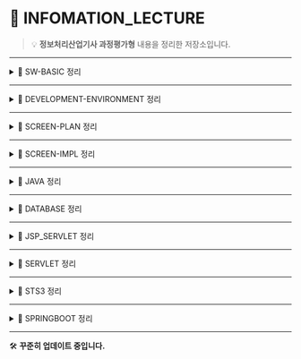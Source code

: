 # 📘 INFOMATION_LECTURE

> 💡 **정보처리산업기사 과정평가형** 내용을 정리한 저장소입니다. 

---
 
<details>
<summary>📂 SW-BASIC 정리</summary>

- 🔗 [학습 일정 정리](https://github.com/eononenoe/INFOMATION_LECTURE/tree/main/Day/SW-BASIC)

<details> 
<summary>🌐 네트워크 기초</summary>    

- 🔗 [OSI 7계층 정리](https://github.com/eononenoe/INFOMATION_LECTURE/tree/main/Day/SW-BASIC/정리/OSI%207계층%20정리)
- 🔗 [IPv4 주소 체계와 서브넷 마스크 정리](https://github.com/eononenoe/INFOMATION_LECTURE/tree/main/Day/SW-BASIC/정리/IPv4%20주소%20체계와%20서브넷%20마스크%20정리)
- 🔗 [서버, DNS, Gateway, HTTP - 웹 통신의 핵심 정리](https://github.com/eononenoe/INFOMATION_LECTURE/tree/main/Day/SW-BASIC/정리/서버,%20DNS,%20Gateway,%20HTTP%20-%20웹%20통신의%20핵심%20정리)

</details>

<details>
<summary>🧭 라우팅 개념</summary>

- 🔗 [Routing Protocol 관련 개념 정리](https://github.com/eononenoe/INFOMATION_LECTURE/tree/main/Day/SW-BASIC/정리/Routing%20Protocol%20관련%20개념%20정리)
- 🔗 [Static & Default Routing 정리](https://github.com/eononenoe/INFOMATION_LECTURE/tree/main/Day/SW-BASIC/정리/Static%20&%20Default%20Routing%20정리)

</details>

<details>
<summary>🗃 데이터베이스 기초 및 실습</summary>

- 🔗 [정보 피라미드 & 데이터베이스 기초](https://github.com/eononenoe/INFOMATION_LECTURE/tree/main/Day/SW-BASIC/%EC%A0%95%EB%A6%AC/%EC%A0%95%EB%B3%B4%20%ED%94%BC%EB%9D%BC%EB%AF%B8%EB%93%9C%20%26%20%EB%8D%B0%EC%9D%B4%ED%84%B0%EB%B2%A0%EC%9D%B4%EC%8A%A4%20%EA%B8%B0%EC%B4%88)
- 🔗 [MySQL 내부 구조 & Cmd 실습](https://github.com/eononenoe/INFOMATION_LECTURE/tree/main/Day/SW-BASIC/%EC%A0%95%EB%A6%AC/MySQL%20%EB%82%B4%EB%B6%80%20%EA%B5%AC%EC%A1%B0%20%26%20Cmd%20%EC%8B%A4%EC%8A%B5)
- 🔗 [SQL 명령어 실습 (DDL, DML, DCL)](https://github.com/eononenoe/INFOMATION_LECTURE/tree/main/Day/SW-BASIC/%EC%A0%95%EB%A6%AC/SQL%20%EB%AA%85%EB%A0%B9%EC%96%B4%20%EC%8B%A4%EC%8A%B5%20(DDL%20%20DML%20%20DCL))
- 🔗 [MySQL 실습 DDL, DML, 사용자 권한 관리](https://github.com/eononenoe/INFOMATION_LECTURE/tree/main/Day/SW-BASIC/%EC%A0%95%EB%A6%AC/MySQL%20%EC%8B%A4%EC%8A%B5%20DDL%2C%20DML%2C%20%EC%82%AC%EC%9A%A9%EC%9E%90%20%EA%B6%8C%ED%95%9C%20%EA%B4%80%EB%A6%AC)
- 🔗 [데이터베이스 설계 절차 & E-R 모델](https://github.com/eononenoe/INFOMATION_LECTURE/tree/main/Day/SW-BASIC/%EC%A0%95%EB%A6%AC/%EB%8D%B0%EC%9D%B4%ED%84%B0%EB%B2%A0%EC%9D%B4%EC%8A%A4%20%EC%84%A4%EA%B3%84%20%EC%A0%88%EC%B0%A8%20%26%20E-R%20%EB%AA%A8%EB%8D%B8)

</details>

<details>
<summary>⚙️ 웹 개발 환경</summary>

- 🔗 [미들웨어 & 개발 환경 구축 정리 (JAVA, Tomcat, Eclipse)](https://github.com/eononenoe/INFOMATION_LECTURE/tree/main/Day/SW-BASIC/%EC%A0%95%EB%A6%AC/%EB%AF%B8%EB%93%A4%EC%9B%A8%EC%96%B4%20%26%20%EA%B0%9C%EB%B0%9C%20%ED%99%98%EA%B2%BD%20%EA%B5%AC%EC%B6%95%20%EC%A0%95%EB%A6%AC%20(JAVA%2C%20Tomcat%2C%20Eclipse))

</details>

</details>

--- 

<details>
<summary>📂 DEVELOPMENT-ENVIRONMENT 정리</summary>

- 🔗 [학습 일정 정리](https://github.com/eononenoe/INFOMATION_LECTURE/tree/main/Day/DEVELOPMENT-ENVIRONMENT)

<details>
<summary>🛠️ 개발 환경 및 도구</summary>

- 🔗 [Git & GitHub 기본 개념 정리](https://github.com/eononenoe/INFOMATION_LECTURE/tree/main/Day/DEVELOPMENT-ENVIRONMENT/정리/Git%20&%20GitHub%20기본%20정리)
- 🔗 [SourceTree 및 Git Workflow 정리](https://github.com/eononenoe/INFOMATION_LECTURE/tree/main/Day/DEVELOPMENT-ENVIRONMENT/정리/SourceTree%20&%20Git%20Workflow%20정리)
- 🔗 [JDK 구버전 설치 및 개발환경 설정 (Tomcat, Eclipse)](https://github.com/eononenoe/INFOMATION_LECTURE/tree/main/Day/DEVELOPMENT-ENVIRONMENT/%EC%A0%95%EB%A6%AC/JDK%20%EA%B5%AC%EB%B2%84%EC%A0%84%20%EC%84%A4%EC%B9%98%2C%20Tomcat%2C%20Eclipse%20%EA%B0%9C%EB%B0%9C%20%ED%99%98%EA%B2%BD%20%EC%84%B8%ED%8C%85%20%EC%A0%95%EB%A6%AC)

</details>

<details>
<summary>🐧 Linux 기본 및 서버 관리</summary>

- 🔗 [Linux 기본 명령어 실습 (ls, mkdir, touch, cp 등)](https://github.com/eononenoe/INFOMATION_LECTURE/tree/main/Day/DEVELOPMENT-ENVIRONMENT/%EC%A0%95%EB%A6%AC/Linux%20%EA%B8%B0%EB%B3%B8%20%EB%AA%85%EB%A0%B9%EC%96%B4%20(ls%2C%20mkdir%2C%20touch%2C%20cp)%20%EC%8B%A4%EC%8A%B5%20%EC%A0%95%EB%A6%AC)
- 🔗 [Linux 기본 명령어 실습 (mv, rm, cat, head, tail 등)](https://github.com/eononenoe/INFOMATION_LECTURE/tree/main/Day/DEVELOPMENT-ENVIRONMENT/%EC%A0%95%EB%A6%AC/Linux%20%EA%B8%B0%EB%B3%B8%20%EB%AA%85%EB%A0%B9%EC%96%B4%20(mv%2C%20rm%2C%20cat%2C%20head%2C%20tail%2C%20more%2C%20%EB%A6%AC%EB%8B%A4%EC%9D%B4%EB%A0%89%EC%85%98%2C%20%ED%8C%8C%EC%9D%B4%ED%94%84%EB%9D%BC%EC%9D%B8)%20%EC%A0%95%EB%A6%AC)
- 🔗 [Linux 사용자 계정 및 프로세스 관리 정리](https://github.com/eononenoe/INFOMATION_LECTURE/tree/main/Day/DEVELOPMENT-ENVIRONMENT/%EC%A0%95%EB%A6%AC/Linux%20%EC%82%AC%EC%9A%A9%EC%9E%90%20%EA%B3%84%EC%A0%95%20%EB%B0%8F%20%ED%94%84%EB%A1%9C%EC%84%B8%EC%8A%A4%20%EA%B4%80%EB%A6%AC%20%EC%A0%95%EB%A6%AC)
- 🔗 [LINUX, SERVER/CLIENT, VMware & Putty 설치 정리](https://github.com/eononenoe/INFOMATION_LECTURE/tree/main/Day/DEVELOPMENT-ENVIRONMENT/%EC%A0%95%EB%A6%AC/LINUX%2C%20SERVERCLIENT%2C%20VMware%20%26%20Putty%20%EC%84%A4%EC%B9%98%20%EC%A0%95%EB%A6%AC)
- 🔗 [VMware Ping 확인, Snapshot, Putty 설치 및 기본 명령어 정리](https://github.com/eononenoe/INFOMATION_LECTURE/tree/main/Day/DEVELOPMENT-ENVIRONMENT/%EC%A0%95%EB%A6%AC/VMware%20Ping%20%ED%99%95%EC%9D%B8%2C%20Snapshot%2C%20Putty%20%EC%84%A4%EC%A0%95%20%EB%B0%8F%20%EB%A6%AC%EB%88%85%EC%8A%A4%20%EA%B8%B0%EB%B3%B8%20%EB%AA%85%EB%A0%B9%EC%96%B4)

</details>

<details>
<summary>🛠 기타 유용한 도구 및 설정</summary>

- 🔗 [VI 편집기 사용법, 권한 관리, 계정 생성 정리](https://github.com/eononenoe/INFOMATION_LECTURE/tree/main/Day/DEVELOPMENT-ENVIRONMENT/%EC%A0%95%EB%A6%AC/VI%20%ED%8E%B8%EC%A7%91%EA%B8%B0%2C%20%EA%B6%8C%ED%95%9C%20%EA%B4%80%EB%A6%AC%2C%20%EA%B3%84%EC%A0%95%20%EC%83%9D%EC%84%B1%20%EC%A0%95%EB%A6%AC)
- 🔗 [Java 코딩 테스트 문제 모음](https://github.com/eononenoe/INFOMATION_LECTURE/tree/main/Day/DEVELOPMENT-ENVIRONMENT/%EC%A0%95%EB%A6%AC/Java%20Coding%20Test%20%EB%AC%B8%EC%A0%9C%20%EB%AA%A8%EC%9D%8C)

</details>

</details>

--- 

<details>
<summary>📂 SCREEN-PLAN 정리</summary>

- 🔗 [학습 일정 정리](https://github.com/eononenoe/INFOMATION_LECTURE/tree/main/Day/SCREEN-PLAN)

<details>
<summary>🛠️ Git 실습 및 프로젝트 문서</summary>

- 🔗 [Git Branch 종류와 Git Flow 실습 정리](https://github.com/eononenoe/INFOMATION_LECTURE/tree/main/Day/SCREEN-PLAN/정리/Git%20Branch%20종류와%20Git%20Flow%20실습%20정리)
- 🔗 [프로젝트 요구사항 정리 및 설계 문서](https://github.com/eononenoe/INFOMATION_LECTURE/tree/main/Day/SCREEN-PLAN/정리/프로젝트%20요구사항%20정리%20및%20설계%20문서)

</details>

</details>

--- 

<details>
<summary>📂 SCREEN-IMPL 정리</summary>  <br>
<details>

<summary>🎨 HTML & CSS 기초 및 실습</summary>

- 🔗 [학습 일정 정리](https://github.com/eononenoe/INFOMATION_LECTURE/tree/main/Day/SCREEN-IMPL/HTML_CSS)
- 🔗 [CSS Animation, Slider, Media Query 정리](https://github.com/eononenoe/INFOMATION_LECTURE/tree/main/Day/SCREEN-IMPL/%EC%A0%95%EB%A6%AC/CSS%20Animation%20%20Slider%20%20Media%20Query%20%EC%A0%95%EB%A6%AC)
- 🔗 [CSS Motion Effects 정리 (Transition, Transform)](https://github.com/eononenoe/INFOMATION_LECTURE/tree/main/Day/SCREEN-IMPL/%EC%A0%95%EB%A6%AC/CSS%20Motion%20Effects%20%EC%A0%95%EB%A6%AC%20(Transition%20%20Transform3D%20%20Animation))
- 🔗 [HTML & CSS 기본 구조 및 실습 정리](https://github.com/eononenoe/INFOMATION_LECTURE/tree/main/Day/SCREEN-IMPL/%EC%A0%95%EB%A6%AC/HTML%20%26%20CSS%20%EA%B8%B0%EB%B3%B8%20%EA%B5%AC%EC%A1%B0%20%2B%20%EC%8B%AC%ED%99%94%20%EC%8B%A4%EC%8A%B5%20%EC%A0%95%EB%A6%AC)
- 🔗 [HTML & CSS 레이아웃 심화 총정리](https://github.com/eononenoe/INFOMATION_LECTURE/tree/main/Day/SCREEN-IMPL/정리/HTML%20&%20CSS%20레이아웃%20심화%20총정리)
- 🔗 [HTML & CSS 박스모델과 선택자 정리](https://github.com/eononenoe/INFOMATION_LECTURE/tree/main/Day/SCREEN-IMPL/정리/HTML%20&%20CSS%20박스모델과%20선택자%20정리)
- 🔗 [HTML & CSS 포지셔닝과 GNB 메뉴 총정리](https://github.com/eononenoe/INFOMATION_LECTURE/tree/main/Day/SCREEN-IMPL/정리/HTML%20&%20CSS%20포지셔닝과%20GNB%20메뉴%20총정리)
- 🔗 [HTML Form 고급 작성법 및 실전 예제 정리](https://github.com/eononenoe/INFOMATION_LECTURE/tree/main/Day/SCREEN-IMPL/%EC%A0%95%EB%A6%AC/HTML%20Form%20%EA%B3%A0%EA%B8%89%20%EC%9E%91%EC%84%B1%EB%B2%95%20%26%20%EC%8B%A4%EC%A0%84%20%EC%98%88%EC%A0%9C%20%EC%A0%95%EB%A6%AC)
- 🔗 [HTML 기초와 실습 예제 정리](https://github.com/eononenoe/INFOMATION_LECTURE/tree/main/Day/SCREEN-IMPL/정리/HTML%20기초와%20실습%20예제%20정리)

</details>
<details>
<summary>💻 JavaScript 기초 및 실습</summary>
  
- 🔗 [학습 일정 정리](https://github.com/eononenoe/INFOMATION_LECTURE/tree/main/Day/SCREEN-IMPL/JAVASCRIPT%2BHTML_CSS)
- 🔗 [JavaScript 기초 정리](https://github.com/eononenoe/INFOMATION_LECTURE/tree/main/Day/SCREEN-IMPL/%EC%A0%95%EB%A6%AC/JavaScript%20%EA%B8%B0%EC%B4%88%20%EC%A0%95%EB%A6%AC)
- 🔗 [JS Bootstrap, Chart.js, GSAP, ScrollMagic 정리](https://github.com/eononenoe/INFOMATION_LECTURE/tree/main/Day/SCREEN-IMPL/%EC%A0%95%EB%A6%AC/JS%20Bootstrap%2C%20Chart.js%2C%20GSAP%2C%20ScrollMagic%20%EC%8B%A4%EC%8A%B5%20%EB%AA%A8%EC%9D%8C)
- 🔗 [JS DOM 탐색, 노드 생성 삭제, 동기비동기 개념](https://github.com/eononenoe/INFOMATION_LECTURE/tree/main/Day/SCREEN-IMPL/%EC%A0%95%EB%A6%AC/JS%20DOM%20%ED%83%90%EC%83%89%2C%20%EB%85%B8%EB%93%9C%20%EC%83%9D%EC%84%B1%20%EC%82%AD%EC%A0%9C%2C%20%EB%8F%99%EA%B8%B0%EB%B9%84%EB%8F%99%EA%B8%B0%20%EA%B0%9C%EB%85%90)
- 🔗 [JS 객체지향, 상속, 기본 문법 심화 학습](https://github.com/eononenoe/INFOMATION_LECTURE/tree/main/Day/SCREEN-IMPL/%EC%A0%95%EB%A6%AC/JS%20%EA%B0%9D%EC%B2%B4%EC%A7%80%ED%96%A5%2C%20%EC%83%81%EC%86%8D%2C%20%EA%B8%B0%EB%B3%B8%20%EB%AC%B8%EB%B2%95%20%EC%8B%AC%ED%99%94%20%ED%95%99%EC%8A%B5)
- 🔗 [JS 고급 마우스 이벤트 (Drag & Drop, DropZone)](https://github.com/eononenoe/INFOMATION_LECTURE/tree/main/Day/SCREEN-IMPL/%EC%A0%95%EB%A6%AC/JS%20%EA%B3%A0%EA%B8%89%20%EB%A7%88%EC%9A%B0%EC%8A%A4%20%EC%9D%B4%EB%B2%A4%ED%8A%B8%20(Drag%20%26%20Drop%2C%20%EC%9A%B0%ED%81%B4%EB%A6%AD%20%EC%9D%B4%EB%8F%99))
- 🔗 [JS 동적 메뉴 생성 + 함수의 개념 + 스코프 & 클로저](https://github.com/eononenoe/INFOMATION_LECTURE/tree/main/Day/SCREEN-IMPL/%EC%A0%95%EB%A6%AC/JS%20%EB%8F%99%EC%A0%81%20%EB%A9%94%EB%89%B4%20%EC%83%9D%EC%84%B1%20%2B%20%ED%95%A8%EC%88%98%EC%9D%98%20%EA%B0%9C%EB%85%90%20%2B%20%EC%8A%A4%EC%BD%94%ED%94%84%20%26%20%ED%81%B4%EB%A1%9C%EC%A0%80)
- 🔗 [JS 배열과 객체, 데이터 가공 실습](https://github.com/eononenoe/INFOMATION_LECTURE/tree/main/Day/SCREEN-IMPL/%EC%A0%95%EB%A6%AC/JS%20%EB%B0%B0%EC%97%B4%EA%B3%BC%20%EA%B0%9D%EC%B2%B4%2C%20%EB%8D%B0%EC%9D%B4%ED%84%B0%20%EA%B0%80%EA%B3%B5%20%EC%8B%A4%EC%8A%B5)
- 🔗 [JS 비동기(Async)와 다양한 라이브러리 실습](https://github.com/eononenoe/INFOMATION_LECTURE/tree/main/Day/SCREEN-IMPL/%EC%A0%95%EB%A6%AC/JS%20%EB%B9%84%EB%8F%99%EA%B8%B0(Async)%20%26%20%EB%8B%A4%EC%96%91%ED%95%9C%20%EB%9D%BC%EC%9D%B4%EB%B8%8C%EB%9F%AC%EB%A6%AC%20%EC%8B%A4%EC%8A%B5)
- 🔗 [JS 콜백함수, 마우스 이벤트, 프로그래밍 실습](https://github.com/eononenoe/INFOMATION_LECTURE/tree/main/Day/SCREEN-IMPL/%EC%A0%95%EB%A6%AC/JS%20%EC%BD%9C%EB%B0%B1%ED%95%A8%EC%88%98%20%2C%20%EB%A7%88%EC%9A%B0%EC%8A%A4%20%EC%9D%B4%EB%B2%A4%ED%8A%B8%2C%20%ED%94%84%EB%A1%9C%EC%A0%9D%ED%8A%B8%20%EB%A9%94%EC%9D%B8%ED%99%94%EB%A9%B4)
- 🔗 [JS 키보드 이벤트와 화면 반응 정리](https://github.com/eononenoe/INFOMATION_LECTURE/tree/main/Day/SCREEN-IMPL/%EC%A0%95%EB%A6%AC/JS%20%ED%82%A4%EB%B3%B4%EB%93%9C%20%EC%9D%B4%EB%B2%A4%ED%8A%B8%20%26%20%ED%99%94%EB%A9%B4%20%EB%B0%98%EC%9D%91%ED%98%95%20(%EC%9E%85%EB%A0%A5%20%EC%B2%98%EB%A6%AC%2C%20%ED%82%A4%EB%B3%B4%EB%93%9C%2C%20%ED%99%94%EB%A9%B4%ED%81%AC%EA%B8%B0))

</details>
</details>

---

<details>
<summary>📂 JAVA 정리</summary>

- 🔗 [학습 일정 정리](https://github.com/eononenoe/INFOMATION_LECTURE/tree/main/Day/JAVA)

<details>
<summary>📘 기초 문법과 개념</summary>

- 🔗 [JAVA 기초 정리](https://github.com/eononenoe/INFOMATION_LECTURE/tree/main/Day/JAVA/정리/JAVA%20기초%20정리)
- 🔗 [JAVA Scanner 사용과 기본 연산자 정리](https://github.com/eononenoe/INFOMATION_LECTURE/tree/main/Day/JAVA/정리/JAVA%20Scanner%20사용과%20기본%20연산자%20정리)
- 🔗 [JAVA while문과 반복 패턴 연습 정리](https://github.com/eononenoe/INFOMATION_LECTURE/tree/main/Day/JAVA/정리/JAVA%20while문과%20반복%20패턴%20연습%20정리)
- 🔗 [JAVA 반복문, 제어문, 클래스 기초 정리](https://github.com/eononenoe/INFOMATION_LECTURE/tree/main/Day/JAVA/%EC%A0%95%EB%A6%AC/JAVA%20%EB%B0%98%EB%B3%B5%EB%AC%B8(while%2Cfor)%2C%20%EC%A0%9C%EC%96%B4%EB%AC%B8(break%2Ccontinue)%2C%20%ED%81%B4%EB%9E%98%EC%8A%A4%20%EA%B8%B0%EC%B4%88%20%EC%A0%95%EB%A6%AC)
- 🔗 [JAVA 자료형과 상속 정리](https://github.com/eononenoe/INFOMATION_LECTURE/tree/main/Day/JAVA/%EC%A0%95%EB%A6%AC/JAVA%20%EC%9E%90%EB%A3%8C%ED%98%95%EA%B3%BC%20%EC%83%81%EC%88%98%20%EC%A0%95%EB%A6%AC)

</details>

<details>
<summary>🧩 객체지향 기초</summary>

- 🔗 [JAVA 객체지향 기초 (정보은닉, 캡슐화, this, String, 배열) 정리](https://github.com/eononenoe/INFOMATION_LECTURE/tree/main/Day/JAVA/%EC%A0%95%EB%A6%AC/JAVA%20%EA%B0%9D%EC%B2%B4%EC%A7%80%ED%96%A5%20%EA%B8%B0%EC%B4%88%20(%EC%A0%95%EB%B3%B4%EC%9D%80%EB%8B%89%2C%20%EC%BA%A1%EC%8A%90%ED%99%94%2C%20%20this%2C%20String%2C%20%EB%B0%B0%EC%97%B4)%20%EC%A0%95%EB%A6%AC)
- 🔗 [JAVA 핵심 정리 (싱글톤, static, 배열, 상속, 오버라이딩)](https://github.com/eononenoe/INFOMATION_LECTURE/tree/main/Day/JAVA/%EC%A0%95%EB%A6%AC/JAVA%20%ED%95%B5%EC%8B%AC%20%EC%A0%95%EB%A6%AC%20(%EC%8B%B1%EA%B8%80%ED%86%A4%2C%20static%2C%20%EB%B0%B0%EC%97%B4%2C%20%EC%83%81%EC%86%8D%2C%20%EC%98%A4%EB%B2%84%EB%9D%BC%EC%9D%B4%EB%94%A9))
- 🔗 [JAVA 핵심 정리 (업캐스팅, 다운캐스팅, 추상클래스, 인터페이스)](https://github.com/eononenoe/INFOMATION_LECTURE/tree/main/Day/JAVA/%EC%A0%95%EB%A6%AC/JAVA%20%ED%95%B5%EC%8B%AC%20%EC%A0%95%EB%A6%AC%20(%EC%97%85%EC%BA%90%EC%8A%A4%ED%8C%85%2C%20%EB%8B%A4%EC%9A%B4%EC%BA%90%EC%8A%A4%ED%8C%85%2C%20%EC%B6%94%EC%83%81%ED%81%B4%EB%9E%98%EC%8A%A4%2C%20%EC%9D%B8%ED%84%B0%ED%8E%98%EC%9D%B4%EC%8A%A4))

</details>

<details>
<summary>🗄 입출력과 파일처리</summary>

- 🔗 [JAVA IO & DB - 고급 입출력 스트림 + JDBC](https://github.com/eononenoe/INFOMATION_LECTURE/tree/main/Day/JAVA/정리/JAVA%20IO%20&%20DB%20-%20고급%20입출력%20스트림%20+%20JDBC)
- 🔗 [JAVA 파일 입출력(IO) & Swing 파일 저장, 불러오기](https://github.com/eononenoe/INFOMATION_LECTURE/tree/main/Day/JAVA/정리/JAVA%20정리%20-%20파일%20입출력(IO)%20&%20Swing%20파일%20저장,불러오기)

</details>

<details>
<summary>🌐 네트워크와 고급 주제</summary>

- 🔗 [JAVA Socket 체험 + Reflection 완전 정복](https://github.com/eononenoe/INFOMATION_LECTURE/tree/main/Day/JAVA/%EC%A0%95%EB%A6%AC/JAVA%20Socket%20%EC%B1%84%ED%8C%85%20%2B%20Reflection(%EB%A6%AC%ED%94%8C%EB%A0%89%EC%85%98)%20%EC%99%84%EC%A0%84%20%EC%A0%95%EB%B3%B5)
- 🔗 [JAVA Network, Thread, Swing, JDBC 고급 입출력 + 분산 트랜잭션 정리](https://github.com/eononenoe/INFOMATION_LECTURE/tree/main/Day/JAVA/%EC%A0%95%EB%A6%AC/JAVA%20Network%2C%20Thread%2C%20Swing%2C%20JDBC%20%EA%B3%A0%EA%B8%89%20%EC%9E%85%EC%B6%9C%EB%A0%A5%20%2B%20%EB%B6%84%EC%82%B0%20%ED%8A%B8%EB%9E%9C%EC%9E%AD%EC%85%98%20%EC%A0%95%EB%A6%AC)
- 🔗 [JAVA 네트워크 IO, Jsoup, Selenium, REST API 정리](https://github.com/eononenoe/INFOMATION_LECTURE/tree/main/Day/JAVA/%EC%A0%95%EB%A6%AC/JAVA%20%EC%A0%95%EB%A6%AC%20-%20%EB%84%A4%ED%8A%B8%EC%9B%8C%ED%81%AC%20IO%2C%20Jsoup%2C%20Selenium%2C%20REST%20API)

</details>

<details>
<summary>🏛 MVC 패턴과 실전 프로젝트</summary>

- 🔗 [JAVA MVC 기반 도서 관리 시스템 (with JDBC, Singleton Pattern, Layered Architecture)](https://github.com/eononenoe/INFOMATION_LECTURE/tree/main/Day/JAVA/%EC%A0%95%EB%A6%AC/JAVA%20MVC%20%EA%B8%B0%EB%B0%98%20%EB%8F%84%EC%84%9C%20%EA%B4%80%EB%A6%AC%20%EC%8B%9C%EC%8A%A4%ED%85%9C%20(with%20JDBC%2C%20Singleton%20Pattern%2C%20Layered%20Architecture))
- 🔗 [JAVA 도서 관리 시스템 (Oracle + MVC + JDBC + ConnectionPool)](https://github.com/eononenoe/INFOMATION_LECTURE/tree/main/Day/JAVA/%EC%A0%95%EB%A6%AC/JAVA%20%EB%8F%84%EC%84%9C%20%EA%B4%80%EB%A6%AC%20%EC%8B%9C%EC%8A%A4%ED%85%9C%20(Oracle%20%2B%20MVC%20%2B%20JDBC%20%2B%20ConnectionPool))

</details>

<details>
<summary>🚀 고급 문법 심화</summary>

- 🔗 [JAVA 람다식 + 스트림 + 함수형 프로그래밍 정리](https://github.com/eononenoe/INFOMATION_LECTURE/tree/main/Day/JAVA/%EC%A0%95%EB%A6%AC/JAVA%20%EB%9E%8C%EB%8B%A4%EC%8B%9D%20%2B%20%EC%8A%A4%ED%8A%B8%EB%A6%BC%20%2B%20%ED%95%A8%EC%88%98%ED%98%95%20%ED%94%84%EB%A1%9C%EA%B7%B8%EB%9E%98%EB%B0%8D%20%EC%99%84%EC%A0%84%20%EC%A0%95%EB%A6%AC)
- 🔗 [JAVA 함수형 프로그래밍 심화 (함수형 인터페이스, 람다, 스트림, 어노테이션)](https://github.com/eononenoe/INFOMATION_LECTURE/tree/main/Day/JAVA/%EC%A0%95%EB%A6%AC/JAVA%20%ED%95%A8%EC%88%98%ED%98%95%20%ED%94%84%EB%A1%9C%EA%B7%B8%EB%9E%98%EB%B0%8D%20%EC%8B%AC%ED%99%94%20(%ED%95%A8%EC%88%98%ED%98%95%20%EC%9D%B8%ED%84%B0%ED%8E%98%EC%9D%B4%EC%8A%A4%2C%20%EB%9E%8C%EB%8B%A4%2C%20%EC%8A%A4%ED%8A%B8%EB%A6%BC%2C%20%EC%96%B4%EB%85%B8%ED%85%8C%EC%9D%B4%EC%85%98))

</details>

</details>

---

<details>
<summary>📂 DATABASE 정리</summary>

- 🔗 [학습 일정 정리](https://github.com/eononenoe/INFOMATION_LECTURE/tree/main/Day/DATABASE)

<details>
<summary>📘 SQL 기초 다지기</summary>

- 🔗 [SQL 기본 실습 정리](https://github.com/eononenoe/INFOMATION_LECTURE/tree/main/Day/DATABASE/정리/SQL%20기본%20실습%20정리)

</details>

<details>
<summary>🚀 SQL 심화 연습</summary>

- 🔗 [SQL 기본 + 견연 실습 정리](https://github.com/eononenoe/INFOMATION_LECTURE/tree/main/Day/DATABASE/%EC%A0%95%EB%A6%AC/SQL%20%EA%B8%B0%EB%B3%B8%20%20%2B%20%EA%B2%AC%EC%97%B0%20%EC%8B%A4%EC%8A%B5%20%EC%A0%95%EB%A6%AC)

</details>

</details>

---

<details>
<summary>📂 JSP_SERVLET 정리</summary>

- 🔗 [학습 일정 정리](https://github.com/eononenoe/INFOMATION_LECTURE/tree/main/Day/JSP_SERVLET)

<details>
<summary>🛠 개발 환경 세팅</summary>

- 🔗 [JSP 구동환경 셋팅 가이드 (Tomcat + Eclipse)](https://github.com/eononenoe/INFOMATION_LECTURE/tree/main/Day/JSP_SERVLET/정리/JSP%20구동환경%20셋팅%20가이드%20(Tomcat%20+%20Eclipse))

</details>

<details>
<summary>📘 기본 문법과 개념</summary>

- 🔗 [JSP 스크립트 요소 정리](https://github.com/eononenoe/INFOMATION_LECTURE/tree/main/Day/JSP_SERVLET/정리/JSP%20스크립트%20요소%20정리)
- 🔗 [JSP 액션 태그 정리](https://github.com/eononenoe/INFOMATION_LECTURE/tree/main/Day/JSP_SERVLET/정리/JSP%20액션%20태그%20정리)
- 🔗 [JSP 지시자 정리](https://github.com/eononenoe/INFOMATION_LECTURE/tree/main/Day/JSP_SERVLET/정리/JSP%20지시자%20정리)
- 🔗 [JSP 쿠키 정리](https://github.com/eononenoe/INFOMATION_LECTURE/tree/main/Day/JSP_SERVLET/정리/JSP%20쿠키%20정리)
- 🔗 [JSP 내장 객체 정리](https://github.com/eononenoe/INFOMATION_LECTURE/tree/main/Day/JSP_SERVLET/정리/JSP%20내장%20객체%20정리)

</details>

<details>
<summary>🔄 요청과 응답 흐름 처리</summary>

- 🔗 [JSP 문법 및 Request 처리 정리](https://github.com/eononenoe/INFOMATION_LECTURE/tree/main/Day/JSP_SERVLET/정리/JSP%20문법%20및%20Request%20처리%20정리)
- 🔗 [JSP 로그인 처리 & 파일 다운로드 정리](https://github.com/eononenoe/INFOMATION_LECTURE/tree/main/Day/JSP_SERVLET/정리/JSP%20로그인%20처리%20&%20파일%20다운로드%20정리)
- 🔗 [JSP 로그인 회원 관리 시스템 정리](https://github.com/eononenoe/INFOMATION_LECTURE/tree/main/Day/JSP_SERVLET/정리/JSP%20로그인%20회원%20관리%20시스템%20정리)
- 🔗 [JSP 세션 정리](https://github.com/eononenoe/INFOMATION_LECTURE/tree/main/Day/JSP_SERVLET/정리/JSP%20세션%20정리)
- 🔗 [JSP 이용한 동적 Nav 생성](https://github.com/eononenoe/INFOMATION_LECTURE/tree/main/Day/JSP_SERVLET/정리/JSP%20이용한%20동적%20Nav%20생성)

</details>

<details>
<summary>🗄 데이터베이스 연동</summary>

- 🔗 [JSP JDBC 정리](https://github.com/eononenoe/INFOMATION_LECTURE/tree/main/Day/JSP_SERVLET/정리/JSP%20JDBC%20정리)
- 🔗 [JSP DBCP 정리](https://github.com/eononenoe/INFOMATION_LECTURE/tree/main/Day/JSP_SERVLET/정리/JSP%20DBCP%20정리)
- 🔗 [JSP JavaBean 정리](https://github.com/eononenoe/INFOMATION_LECTURE/tree/main/Day/JSP_SERVLET/정리/JSP%20JavaBean%20정리)

</details>

<details>
<summary>🏗 JSP 실기 연습</summary>

- 🔗 [02HRDKOREA 프로젝트 정리](https://github.com/eononenoe/INFOMATION_LECTURE/tree/main/Day/JSP_SERVLET/정리/02HRDKOREA%20프로젝트%20정리)
- 🔗 [03HRDKOREA 프로젝트 정리](https://github.com/eononenoe/INFOMATION_LECTURE/tree/main/Day/JSP_SERVLET/정리/03HRDKOREA%20프로젝트%20정리)

</details>

</details>

---

<details>
<summary>📂 SERVLET 정리</summary>

- 🔗 [학습 일정 정리](https://github.com/eononenoe/INFOMATION_LECTURE/tree/main/Day/JSP_SERVLET)

<details>
<summary>🚀 기본 세팅 및 초기 구조</summary>

- 🔗 [SERVLET 기초 정리](https://github.com/eononenoe/INFOMATION_LECTURE/tree/main/Day/JSP_SERVLET/정리/SERVLET%20기초%20정리)
- 🔗 [SERVLET INIT 정리](https://github.com/eononenoe/INFOMATION_LECTURE/tree/main/Day/JSP_SERVLET/정리/SERVLET%20INIT%20정리)

</details>

<details>
<summary>🛡️ 요청 처리 및 필터링</summary>

- 🔗 [SERVLET FILTER 정리](https://github.com/eononenoe/INFOMATION_LECTURE/tree/main/Day/JSP_SERVLET/정리/SERVLET%20FILTER%20정리)
- 🔗 [SERVLET FILTER 프로젝트 정리](https://github.com/eononenoe/INFOMATION_LECTURE/tree/main/Day/JSP_SERVLET/정리/SERVLET%20FILTER%20프로젝트%20정리)

</details>

<details>
<summary>🎯 고급 기능 및 이벤트 처리</summary>

- 🔗 [SERVLET LISTENER 정리](https://github.com/eononenoe/INFOMATION_LECTURE/tree/main/Day/JSP_SERVLET/정리/SERVLET%20LISTENER%20정리)
- 🔗 [SERVLET 01RESOURCE 프로젝트 정리](https://github.com/eononenoe/INFOMATION_LECTURE/tree/main/Day/JSP_SERVLET/%EC%A0%95%EB%A6%AC/SERVLET%2001RESOURCE%20%ED%94%84%EB%A1%9C%EC%A0%9D%ED%8A%B8%20%EC%A0%95%EB%A6%AC)
- 🔗 [SERVLET 02RESOURCE 프로젝트 정리](https://github.com/eononenoe/INFOMATION_LECTURE/tree/main/Day/JSP_SERVLET/%EC%A0%95%EB%A6%AC/SERVLET%2002RESOURCE%20%ED%94%84%EB%A1%9C%EC%A0%9D%ED%8A%B8%20%EC%A0%95%EB%A6%AC)

</details>

<details>
<summary>🧪 실습 프로젝트 모음</summary>

- 🔗 [SERVLET EX 프로젝트 정리](https://github.com/eononenoe/INFOMATION_LECTURE/tree/main/Day/JSP_SERVLET/정리/SERVLET%20EX%20프로젝트%20정리)
- 🔗 [SERVLET MVC_INIT 프로젝트 정리](https://github.com/eononenoe/INFOMATION_LECTURE/tree/main/Day/JSP_SERVLET/%EC%A0%95%EB%A6%AC/SERVLET%20MVC_INIT%20%ED%94%84%EB%A1%9C%EC%A0%9D%ED%8A%B8%20%EC%A0%95%EB%A6%AC)
- 🔗 [SERVLET MVC_USER 프로젝트 정리](https://github.com/eononenoe/INFOMATION_LECTURE/tree/main/Day/JSP_SERVLET/%EC%A0%95%EB%A6%AC/SERVLET%20MVC_USER%20%ED%94%84%EB%A1%9C%EC%A0%9D%ED%8A%B8%20%EC%A0%95%EB%A6%AC)
- 🔗 [SERVLET MVC_BOOK 프로젝트 정리](https://github.com/eononenoe/INFOMATION_LECTURE/tree/main/Day/JSP_SERVLET/%EC%A0%95%EB%A6%AC/SERVLET%20MVC_BOOK%20%ED%94%84%EB%A1%9C%EC%A0%9D%ED%8A%B8%20%EC%A0%95%EB%A6%AC)
- 🔗 [SERVLET MVC_REPLY 프로젝트 정리](https://github.com/eononenoe/INFOMATION_LECTURE/tree/main/Day/JSP_SERVLET/%EC%A0%95%EB%A6%AC/SERVLET%20MVC_REPLY%20%ED%94%84%EB%A1%9C%EC%A0%9D%ED%8A%B8)
- 🔗 [SERVLET MVC_FILEUPDOWNLOAD 프로젝트 정리](https://github.com/eononenoe/INFOMATION_LECTURE/tree/main/Day/JSP_SERVLET/%EC%A0%95%EB%A6%AC/SERVLET%20MVC_FILEUPDOWNLOAD%20%ED%94%84%EB%A1%9C%EC%A0%9D%ED%8A%B8%20%EC%A0%95%EB%A6%AC)

</details>

</details>

--- 

<details>
<summary>📂 STS3 정리</summary>

- 🔗 [학습 일정 정리](https://github.com/eononenoe/INFOMATION_LECTURE/tree/main/Day/STS3)

<details>
<summary>⚙ 기본 개념과 개발 환경 정리</summary>

- 🔗 [Spring Framework 정리](https://github.com/eononenoe/INFOMATION_LECTURE/tree/main/Day/STS3/%EC%A0%95%EB%A6%AC/Spring%20Framework%20%EC%A0%95%EB%A6%AC)
- 🔗 [Spring Legacy Project 개발 환경 설정 정리](https://github.com/eononenoe/INFOMATION_LECTURE/tree/main/Day/STS3/%EC%A0%95%EB%A6%AC/Spring%20Legacy%20Project%20%EA%B0%9C%EB%B0%9C%20%ED%99%98%EA%B2%BD%20%EC%84%A4%EC%A0%95%20%EC%A0%95%EB%A6%AC)

</details>

<details>
<summary>🌱 Spring MVC 구조 & 핵심 개념</summary>

- 🔗 [Spring MVC 구조 & Lombok 개념 정리](https://github.com/eononenoe/INFOMATION_LECTURE/tree/main/Day/STS3/%EC%A0%95%EB%A6%AC/Spring%20MVC%20%EA%B5%AC%EC%A1%B0%20%26%20Lombok%20%EA%B0%9C%EB%85%90%20%EC%A0%95%EB%A6%AC)
- 🔗 [Spring MVC 요청 매핑 & 파라미터 처리 정리](https://github.com/eononenoe/INFOMATION_LECTURE/tree/main/Day/STS3/%EC%A0%95%EB%A6%AC/Spring%20MVC%20%EC%9A%94%EC%B2%AD%20%EB%A7%A4%ED%95%91%20%26%20%ED%8C%8C%EB%9D%BC%EB%AF%B8%ED%84%B0%20%EC%B2%98%EB%A6%AC%20%EC%A0%95%EB%A6%AC)
- 🔗 [Spring MVC DispatcherServlet 구조 정리](https://github.com/eononenoe/INFOMATION_LECTURE/tree/main/Day/STS3/%EC%A0%95%EB%A6%AC/Spring%20MVC%20DispatcherServlet%20%EA%B5%AC%EC%A1%B0%20%EC%A0%95%EB%A6%AC)
- 🔗 [Spring RestController 정리](https://github.com/eononenoe/INFOMATION_LECTURE/tree/main/Day/STS3/%EC%A0%95%EB%A6%AC/Spring%20RestController%20%EC%A0%95%EB%A6%AC)
- 🔗 [Spring HandlerMapping 정리](https://github.com/eononenoe/INFOMATION_LECTURE/tree/main/Day/STS3/%EC%A0%95%EB%A6%AC/Spring%20HandlerMapping%20%EC%A0%95%EB%A6%AC)

</details>

<details>
<summary>🎛️ 요청 처리 보조 메커니즘</summary>

- 🔗 [Spring WebDataBinder & 유효성 검사 (Validation) 정리](https://github.com/eononenoe/INFOMATION_LECTURE/tree/main/Day/STS3/%EC%A0%95%EB%A6%AC/Spring%20WebDataBinder%20%26%20%EC%9C%A0%ED%9A%A8%EC%84%B1%20%EA%B2%80%EC%82%AC%20(Spring%20MVC))
- 🔗 [Spring Interceptor 정리](https://github.com/eononenoe/INFOMATION_LECTURE/tree/main/Day/STS3/%EC%A0%95%EB%A6%AC/Spring%20Interceptor%20%EC%A0%95%EB%A6%AC)

</details>

<details>
<summary>🚨 예외 처리 흐름 제어</summary>

- 🔗 [Spring MVC 예외 처리 정리](https://github.com/eononenoe/INFOMATION_LECTURE/tree/main/Day/STS3/%EC%A0%95%EB%A6%AC/Spring%20MVC%20%EC%98%88%EC%99%B8%20%EC%B2%98%EB%A6%AC%20%EC%A0%95%EB%A6%AC)

</details>

<details>
<summary>🗄️ 데이터베이스 연동 및 관리</summary>

- 🔗 [Spring DataSource 개념 정리](https://github.com/eononenoe/INFOMATION_LECTURE/tree/main/Day/STS3/%EC%A0%95%EB%A6%AC/Spring%20DataSource%20%EA%B0%9C%EB%85%90%20%EC%A0%95%EB%A6%AC)
- 🔗 [Spring SQL Mapper & MyBatis 정리](https://github.com/eononenoe/INFOMATION_LECTURE/tree/main/Day/STS3/%EC%A0%95%EB%A6%AC/Spring%20SQL%20Mapper%20%26%20MyBatis%20%EC%A0%95%EB%A6%AC)

</details>

<details>
<summary>🌊 트랜잭션 관리</summary>

- 🔗 [Spring Transaction 정리](https://github.com/eononenoe/INFOMATION_LECTURE/tree/main/Day/STS3/%EC%A0%95%EB%A6%AC/Spring%20Transaction%20%EC%A0%95%EB%A6%AC)

</details>

<details>
<summary>🔐 인증, 인가, 보안 관리</summary>

- 🔗 [Spring Security 정리](https://github.com/eononenoe/INFOMATION_LECTURE/tree/main/Day/STS3/%EC%A0%95%EB%A6%AC/Spring%20Security%20%EC%A0%95%EB%A6%AC)
- 🔗 [Spring AOP 정리](https://github.com/eononenoe/INFOMATION_LECTURE/tree/main/Day/STS3/%EC%A0%95%EB%A6%AC/Spring%20AOP%20%EC%A0%95%EB%A6%AC)

</details>

<details>
<summary>📤 파일 업로드/다운로드 기능</summary>

- 🔗 [Spring 파일 업로드 & 다운로드 정리](https://github.com/eononenoe/INFOMATION_LECTURE/tree/main/Day/STS3/%EC%A0%95%EB%A6%AC/Spring%20%ED%8C%8C%EC%9D%BC%20%EC%97%85%EB%A1%9C%EB%93%9C%20%26%20%EB%8B%A4%EC%9A%B4%EB%A1%9C%EB%93%9C%20%EC%A0%95%EB%A6%AC)

</details>

<details>
<summary>⏰ 스케줄링 & 비동기 처리</summary>
  
- 🔗 [Spring Scheduled 정리](https://github.com/eononenoe/INFOMATION_LECTURE/tree/main/Day/STS3/%EC%A0%95%EB%A6%AC/Spring%20Scheduled%20%EC%A0%95%EB%A6%AC)

</details>

</details>

---

<details>
<summary>📂 SPRINGBOOT 정리</summary>

- 🔗 [학습 일정 정리](https://github.com/eononenoe/INFOMATION_LECTURE/tree/main/Day/SPRINGBOOT)

<details>
<summary>🧱 기본 개념과 환경 설정</summary>

- 🔗 [Spring INIT](https://github.com/eononenoe/INFOMATION_LECTURE/tree/main/Day/SPRINGBOOT/%EC%A0%95%EB%A6%AC/Spring%20INIT)
- 🔗 [Spring BOOT](https://github.com/eononenoe/INFOMATION_LECTURE/tree/main/Day/SPRINGBOOT/%EC%A0%95%EB%A6%AC/Spring%20BOOT)

</details>

<details>
<summary>🧭 Spring MVC 구조 및 핵심 개념</summary>

- 🔗 [Spring PARAM](https://github.com/eononenoe/INFOMATION_LECTURE/tree/main/Day/SPRINGBOOT/%EC%A0%95%EB%A6%AC/Spring%20PARAM)
- 🔗 [Spring VALIDATION](https://github.com/eononenoe/INFOMATION_LECTURE/tree/main/Day/SPRINGBOOT/%EC%A0%95%EB%A6%AC/Spring%20VALIDATION)

</details>

<details>
<summary>🧯 예외 처리 흐름 제어</summary>

- 🔗 [Spring EXCEPTION](https://github.com/eononenoe/INFOMATION_LECTURE/tree/main/Day/SPRINGBOOT/%EC%A0%95%EB%A6%AC/Spring%20EXCEPTION)

</details>

<details>
<summary>🗄️ 데이터베이스 연동 및 관리</summary>

- 🔗 [Spring DATASOURCE](https://github.com/eononenoe/INFOMATION_LECTURE/tree/main/Day/SPRINGBOOT/%EC%A0%95%EB%A6%AC/Spring%20DATASOURCE)
- 🔗 [Spring MYBATIS](https://github.com/eononenoe/INFOMATION_LECTURE/tree/main/Day/SPRINGBOOT/%EC%A0%95%EB%A6%AC/Spring%20MYBATIS)

</details>

</details>

---

🛠 **꾸준히 업데이트 중입니다.**
